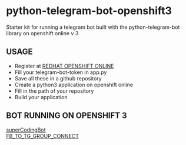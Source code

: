# python-telegram-bot-openshift3
Starter kit for running a telegram bot built with the python-telegram-bot library on openshift online v 3
## USAGE
* Register at [REDHAT OPENSHIFT ONLINE](https://www.openshift.com)
* Fill your telegram-bot-token in app.py
* Save all these in a github repository
* Create a python3 application on openshift online
* Fill in the path of your repository
* Build your application

## BOT RUNNING ON OPENSHIFT 3
[superCodingBot](https://www.github.com/Gotham13121997/superCodingBot)  
[FB_TO_TG_GROUP_CONNECT](https://github.com/Gotham13121997/FB-TO-TG-GROUP-CONNECT/blob/master/app.py)  
